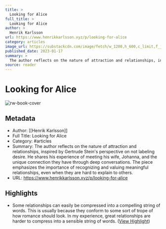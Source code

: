```yaml
---
title: >
  Looking for Alice
full_title: >
  Looking for Alice
author: >
  Henrik Karlsson
url: https://www.henrikkarlsson.xyz/p/looking-for-alice
category: articles
image_url: https://substackcdn.com/image/fetch/w_1200,h_600,c_limit,f_jpg,q_auto:good,fl_progressive:steep/https%3A%2F%2Fbucketeer-e05bbc84-baa3-437e-9518-adb32be77984.s3.amazonaws.com%2Fpublic%2Fimages%2F3c6398db-b77f-41fe-8604-5639f4717a9a_800x688.jpeg
published_date: 2023-01-17
summary: >
  The author reflects on the nature of attraction and relationships, inspired by Gertrude Stein's perspective on not labeling desire. He shares his experience of meeting his wife, Johanna, and the unique connection they have through deep conversations. The piece emphasizes the importance of recognizing and valuing meaningful relationships, even when they are hard to explain to others.
source: reader
---
```

# Looking for Alice

![rw-book-cover](https://substackcdn.com/image/fetch/w_1200,h_600,c_limit,f_jpg,q_auto:good,fl_progressive:steep/https%3A%2F%2Fbucketeer-e05bbc84-baa3-437e-9518-adb32be77984.s3.amazonaws.com%2Fpublic%2Fimages%2F3c6398db-b77f-41fe-8604-5639f4717a9a_800x688.jpeg)

## Metadata
- Author: [[Henrik Karlsson]]
- Full Title: Looking for Alice
- Category: #articles
- Summary: The author reflects on the nature of attraction and relationships, inspired by Gertrude Stein's perspective on not labeling desire. He shares his experience of meeting his wife, Johanna, and the unique connection they have through deep conversations. The piece emphasizes the importance of recognizing and valuing meaningful relationships, even when they are hard to explain to others.
- URL: https://www.henrikkarlsson.xyz/p/looking-for-alice

## Highlights
- Some relationships can easily be compressed into a compelling string of words. This is usually because they conform to some sort of trope of how romance should look. In my experience, great relationships are harder to compress into a sensible string of words. ([View Highlight](https://read.readwise.io/read/01j5hxr538kqwswzv6q2kd44rw))


